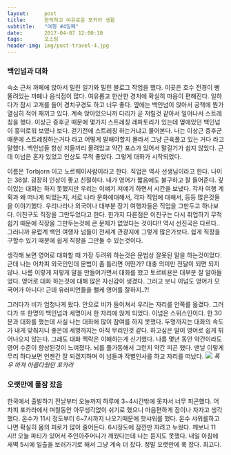```yaml
---          
layout:	    post          
title: 	    한적하고 여유로운 포카라 생활
subtitle:   "여행 #4일째"          
date:       2017-04-07 12:00:10   
tags:       포스팅          
header-img: img/post-travel-4.jpg
---          
```

  

### 백인넘과 대화
숙소 근처 까페에 앉아서 밀린 일기와 밀린 블로그 작업을 했다. 이곳은 호수 전경이 뻥뚤려있는 까폐나 음식점이 많다. 여유롭고 한산한 경치에 확실히 마음이 편해진다. 일하다가 잠시 고개를 들어 경치구경도 하고 너무 좋다. 옆에는 백인넘이 앉아서 공책에 뭔가 열심히 적어 재끼고 있다. 계속 앉아있으니까 다리가 곧 저릴것 같아서 일어나서 스트레칭을 했다. 이상근 증후군 때문에 몇가지 스트레칭 레파토리가 있는데 옆에있던 백인넘이 흥미로워 보였나 보다. 걷기전에 스트레칭 하는거냐고 물어본다. 나는 이상근 증후군 때문에 스트레칭하는거다 라고 어떻게 말해야할지 몰라서 그냥 근육풀고 있는 거다 라고 말했다. 백인넘들 항상 지들끼리 몰려있고 약간 포스가 있어서 말걸기가 쉽지 않았다. 근데 이넘은 혼자 있었고 인상도 무척 좋았다. 그렇게 대화가 시작되었다.

이름은 Torbjorn 이고 노르웨이사람이라고 한다. 직업은 역사 선생님이라고 한다. 나이는 36살. 굉장히 인상이 좋고 친절하다. 내가 영어가 짧음에도 불구하고 잘 들어준다. 깊이있는 대화는 하지 못했지만 우리는 이얘기 저얘기 하면서 시간을 보냈다. 각자 여행 계획과 왜 떠나게 되었는지, 서로 나라 문화에대해서, 각자 직업에 대해서, 등등 많은것들을 이야기했다. 우리나라나 외국이나 대부분 장기 여행자들은 직업을 그만두고 하나보다. 이친구도 직장을 그만두었다고 한다. 한가지 다른점은 이친구는 다시 취업하기 무척 쉽기 때문에 직장을 그만두는것에 큰 문제가 없었다는 것이다!! 역시 선진국은 다르다.. 그러니까 유럽계 백인 여행자 넘들이 전세계 관광지에 그렇게 많은가보다. 쉽게 직장을 구할수 있기 때문에 쉽게 직장을 그만둘 수 있는것이다.

생각해 보면 영어로 대화할 때 가장 두려워 하는것은 문법상 잘못된 말을 하는것이었다. 근데 나는 어차피 외국인인데 문법이 좀 틀리면 어떤가? 대충 의미만 전달이 되면 되지 않나. 나름 이렇게 저렇게 말을 만들어가면서 대화를 했고 토르비욘은 대부분 잘 알아들었다. 영어로 대화 하는것에 대해 많은 자신감이 생겼다. 그러고 보니 이넘도 영어가 모국어가 아니다! 근데 유러피언들을 왤케 영어를 잘하지..?!

그러다가 비가 엄청나게 왔다. 안으로 비가 들이쳐서 우리는 자리를 안쪽를 옮겼다. 그러다가 또 한명의 백인넘과 세명이서 한 자리에 앉게 되었다. 이넘은 스위스인이다. 한 30분과 대화를 했는데 사실 나는 대화에 많이 참여를 하지 못했다. 두명까지는 대화의 속도가 내게 맞춰지니 좋은데 세명까지는 아직 무리인것 같다. 하고싶은 말이 영어로 쉽게 튀어나오지 않는다. 그래도 대화 맥락은 이해하는게 신기했다. 나름 몇년 동안 약간이라도 영어 수준이 향상된것이 느껴졌다. 뇌를 풀가동해서 그런지 약간 피곤 했다. 맨날 이렇게 무리 하다보면 언젠간 잘 되겠지하며 이 넘들과 작별인사를 하고 자리를 떠났다.
![](/img/170407-rain.gif)
*폭우 마져 아름다웠던 포카라*

### 오랫만에 풀잠 잤음
한국에서 출발하기 전날부터 오늘까지 하루에 3~4시간밖에 못자서 너무 피곤했다. 어차피 포카라에서 며칠동안 아무생각없이 쉬기로 했으니 마음편하게 잠이나 자자고 생각했다. 온수가 11시 정도부터 6~7시까지 나오기때문에 핫샤워를 했다. 온수 샤워를하고 나면 확실히 몸의 피로가 많이 줄어든다. 6시정도에 잠깐만 자려고 누웠다. 깨보니 11시!! 오늘 파티가 있어서 주인아주머니가 깨웠다는데 나는 듣지도 못했다. 내일 아침에 새벽 5시에 일출을 보러가기로 해서 그냥 계속 더 잤다. 정말 오랫만에 푹 잤다. 최고다.

